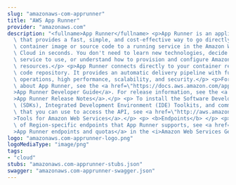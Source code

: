 ```yaml
---
slug: "amazonaws-com-apprunner"
title: "AWS App Runner"
provider: "amazonaws.com"
description: "<fullname>App Runner</fullname> <p>App Runner is an application service\
  \ that provides a fast, simple, and cost-effective way to go directly from an existing\
  \ container image or source code to a running service in the Amazon Web Services\
  \ Cloud in seconds. You don't need to learn new technologies, decide which compute\
  \ service to use, or understand how to provision and configure Amazon Web Services\
  \ resources.</p> <p>App Runner connects directly to your container registry or source\
  \ code repository. It provides an automatic delivery pipeline with fully managed\
  \ operations, high performance, scalability, and security.</p> <p>For more information\
  \ about App Runner, see the <a href=\"https://docs.aws.amazon.com/apprunner/latest/dg/\"\
  >App Runner Developer Guide</a>. For release information, see the <a href=\"https://docs.aws.amazon.com/apprunner/latest/relnotes/\"\
  >App Runner Release Notes</a>.</p> <p> To install the Software Development Kits\
  \ (SDKs), Integrated Development Environment (IDE) Toolkits, and command line tools\
  \ that you can use to access the API, see <a href=\"http://aws.amazon.com/tools/\"\
  >Tools for Amazon Web Services</a>.</p> <p> <b>Endpoints</b> </p> <p>For a list\
  \ of Region-specific endpoints that App Runner supports, see <a href=\"https://docs.aws.amazon.com/general/latest/gr/apprunner.html\"\
  >App Runner endpoints and quotas</a> in the <i>Amazon Web Services General Reference</i>.</p>"
logo: "amazonaws.com-apprunner-logo.png"
logoMediaType: "image/png"
tags:
- "cloud"
stubs: "amazonaws.com-apprunner-stubs.json"
swagger: "amazonaws.com-apprunner-swagger.json"
---
```

